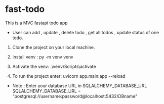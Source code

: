 # fast-todo
This is a MVC fastapi todo app 

* User can add , update , delete todo , get all todos , update status of one todo.

1. Clone the project on your local machine.

2. Install venv :
py -m venv venv

3. Activate the venv:
.\venv\Scripts\activate

4. To run the project enter:
uvicorn app.main:app --reload

- Note : Enter your database URL in SQLALCHEMY_DATABASE_URL
SQLALCHEMY_DATABASE_URL = "postgresql://username:password@localhost:5432/DBname"
